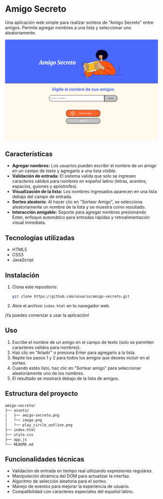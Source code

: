 # Amigo Secreto

Una aplicación web simple para realizar sorteos de "Amigo Secreto" entre amigos. Permite agregar nombres a una lista y seleccionar uno aleatoriamente.

![Captura de pantalla](assets/image.png)


## Características

- **Agregar nombres:** Los usuarios pueden escribir el nombre de un amigo en un campo de texto y agregarlo a una lista visible.
- **Validación de entrada:** El sistema valida que solo se ingresen caracteres válidos para nombres en español latino (letras, acentos, espacios, guiones y apóstrofes).
- **Visualización de la lista:** Los nombres ingresados aparecen en una lista debajo del campo de entrada.
- **Sorteo aleatorio:** Al hacer clic en "Sortear Amigo", se selecciona aleatoriamente un nombre de la lista y se muestra como resultado.
- **Interacción amigable:** Soporte para agregar nombres presionando Enter, enfoque automático para entradas rápidas y retroalimentación visual inmediata.

## Tecnologías utilizadas

- HTML5
- CSS3
- JavaScript

## Instalación

1. Clona este repositorio:
   ```bash
   git clone https://github.com/usuario/amigo-secreto.git
   ```
2. Abre el archivo `index.html` en tu navegador web.

¡Ya puedes comenzar a usar la aplicación!

## Uso

1. Escribe el nombre de un amigo en el campo de texto (solo se permiten caracteres válidos para nombres).
2. Haz clic en "Añadir" o presiona Enter para agregarlo a la lista.
3. Repite los pasos 1 y 2 para todos los amigos que desees incluir en el sorteo.
4. Cuando estés listo, haz clic en "Sortear amigo" para seleccionar aleatoriamente uno de los nombres.
5. El resultado se mostrará debajo de la lista de amigos.

## Estructura del proyecto

```plaintext
amigo-secreto/
├── assets/
│   ├── amigo-secreto.png
│   └── image.png
│   └── play_circle_outline.png
├── index.html
├── style.css
├── app.js
└── README.md
```

## Funcionalidades técnicas

- Validación de entrada en tiempo real utilizando expresiones regulares.
- Manipulación dinámica del DOM para actualizar la interfaz.
- Algoritmo de selección aleatoria para el sorteo.
- Manejo de eventos para mejorar la experiencia de usuario.
- Compatibilidad con caracteres especiales del español latino.

